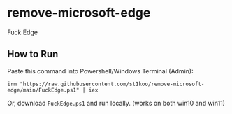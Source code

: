 # remove-microsoft-edge
Fuck Edge 
## How to Run
Paste this command into Powershell/Windows Terminal (Admin):
```
irm "https://raw.githubusercontent.com/st1koo/remove-microsoft-edge/main/FuckEdge.ps1" | iex
```
Or, download `FuckEdge.ps1` and run locally. (works on both win10 and win11)
